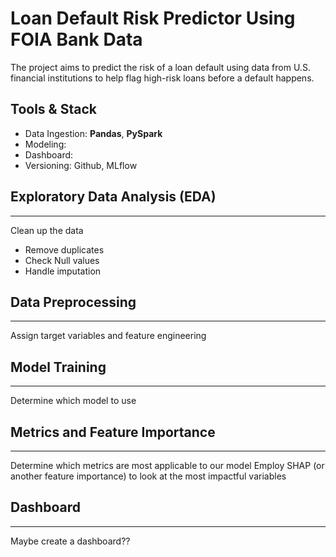 # Loan Default Risk Predictor Using FOIA Bank Data

The project aims to predict the risk of a loan default using data from U.S. financial institutions to help flag high-risk loans before a default happens. 


## Tools & Stack 
* Data Ingestion: **Pandas**, **PySpark**
* Modeling: 
* Dashboard: 
* Versioning: Github, MLflow



## Exploratory Data Analysis (EDA)
---
Clean up the data
* Remove duplicates
* Check Null values
* Handle imputation





## Data Preprocessing
---
Assign target variables and feature engineering


## Model Training 
---
Determine which model to use


## Metrics and Feature Importance
---
Determine which metrics are most applicable to our model
Employ SHAP (or another feature importance) to look at the most impactful variables


## Dashboard
---
Maybe create a dashboard??





<!----------------- this is for understanding and remembering the markdown languagea syntax--------
## Header 2
**bold**
- bullet 1
- bullet 2
    -[hyperlink name](https://data.cms.gov/search?keywords=healthcare%20claim&offset=10&sort=Relevancy)
>

